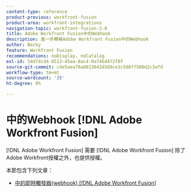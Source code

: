 ```yaml
---
content-type: reference
product-previous: workfront-fusion
product-area: workfront-integrations
navigation-topic: workfront-fusion-2-0
title: Adobe Workfront Fusion中的Webhook
description: 進一步瞭解Adobe Workfront Fusion中的Webhook
author: Becky
feature: Workfront Fusion
recommendations: noDisplay, noCatalog
exl-id: 54d74cd4-8513-45aa-8ac4-0a746d472f0f
source-git-commit: c4e5aea70a8013643d3d9ce1c588ff560d2c3afd
workflow-type: tm+mt
source-wordcount: '35'
ht-degree: 0%

---
```


# 中的Webhook [!DNL Adobe Workfront Fusion]

[!DNL Adobe Workfront Fusion] 需要 [!DNL Adobe Workfront Fusion] 除了Adobe Workfront授權之外，也提供授權。

本節包含下列文章：

* [中的即時觸發器(webhook) [!DNL Adobe Workfront Fusion]](../../workfront-fusion/webhooks/instant-triggers-webhooks.md)
